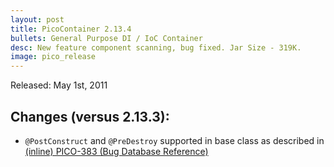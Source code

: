 ```yaml
---
layout: post
title: PicoContainer 2.13.4
bullets: General Purpose DI / IoC Container
desc: New feature component scanning, bug fixed. Jar Size - 319K.
image: pico_release
---
```

Released: May 1st, 2011

## Changes (versus 2.13.3):

-   `@PostConstruct` and `@PreDestroy` supported in base class as described in [(inline) PICO-383 (Bug Database Reference)](http://picocontainer.com/Old_JIRA_Issues/PICO/383)

